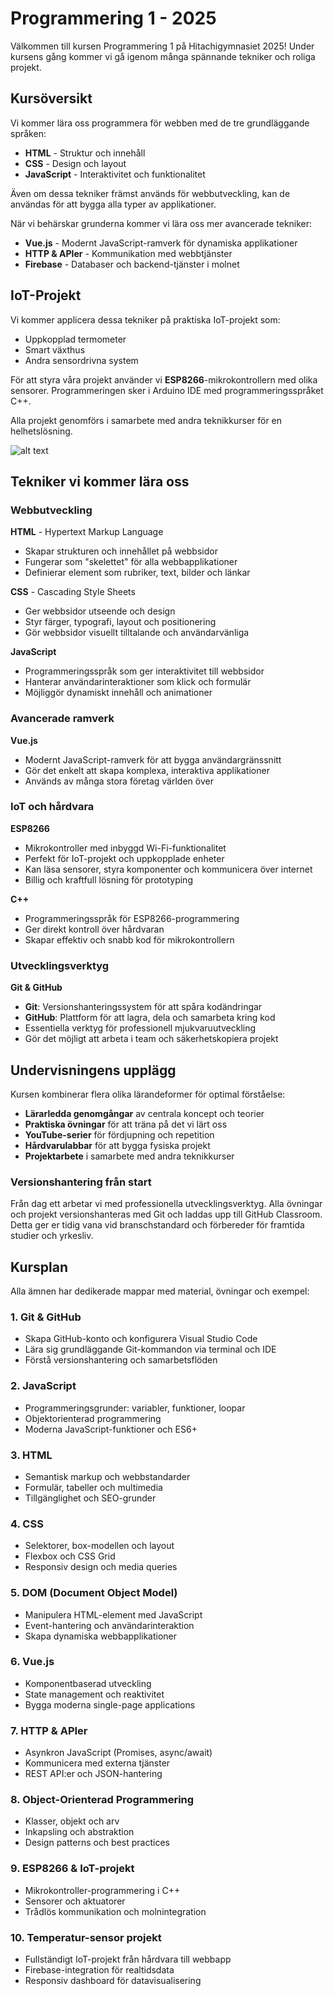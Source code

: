 # Programmering 1 - 2025

Välkommen till kursen Programmering 1 på Hitachigymnasiet 2025! Under kursens gång kommer vi gå igenom många spännande tekniker och roliga projekt.

## Kursöversikt

Vi kommer lära oss programmera för webben med de tre grundläggande språken:

- **HTML** - Struktur och innehåll
- **CSS** - Design och layout
- **JavaScript** - Interaktivitet och funktionalitet

Även om dessa tekniker främst används för webbutveckling, kan de användas för att bygga alla typer av applikationer.

När vi behärskar grunderna kommer vi lära oss mer avancerade tekniker:

- **Vue.js** - Modernt JavaScript-ramverk för dynamiska applikationer
- **HTTP & APIer** - Kommunikation med webbtjänster
- **Firebase** - Databaser och backend-tjänster i molnet

## IoT-Projekt

Vi kommer applicera dessa tekniker på praktiska IoT-projekt som:

- Uppkopplad termometer
- Smart växthus
- Andra sensordrivna system

För att styra våra projekt använder vi **ESP8266**-mikrokontrollern med olika sensorer. Programmeringen sker i Arduino IDE med programmeringsspråket C++.

Alla projekt genomförs i samarbete med andra teknikkurser för en helhetslösning.

![alt text](https://cdn.bamahadigital.com/q:i/r:1/wp:1/w:372/u:https://bamahadigital.com/wp-content/uploads/2021/03/wa2.png "Web Anatomy")

## Tekniker vi kommer lära oss

### Webbutveckling

**HTML** - Hypertext Markup Language

- Skapar strukturen och innehållet på webbsidor
- Fungerar som "skelettet" för alla webbapplikationer
- Definierar element som rubriker, text, bilder och länkar

**CSS** - Cascading Style Sheets

- Ger webbsidor utseende och design
- Styr färger, typografi, layout och positionering
- Gör webbsidor visuellt tilltalande och användarvänliga

**JavaScript**

- Programmeringsspråk som ger interaktivitet till webbsidor
- Hanterar användarinteraktioner som klick och formulär
- Möjliggör dynamiskt innehåll och animationer

### Avancerade ramverk

**Vue.js**

- Modernt JavaScript-ramverk för att bygga användargränssnitt
- Gör det enkelt att skapa komplexa, interaktiva applikationer
- Används av många stora företag världen över

### IoT och hårdvara

**ESP8266**

- Mikrokontroller med inbyggd Wi-Fi-funktionalitet
- Perfekt för IoT-projekt och uppkopplade enheter
- Kan läsa sensorer, styra komponenter och kommunicera över internet
- Billig och kraftfull lösning för prototyping

**C++**

- Programmeringsspråk för ESP8266-programmering
- Ger direkt kontroll över hårdvaran
- Skapar effektiv och snabb kod för mikrokontrollern

### Utvecklingsverktyg

**Git & GitHub**

- **Git**: Versionshanteringssystem för att spåra kodändringar
- **GitHub**: Plattform för att lagra, dela och samarbeta kring kod
- Essentiella verktyg för professionell mjukvaruutveckling
- Gör det möjligt att arbeta i team och säkerhetskopiera projekt

## Undervisningens upplägg

Kursen kombinerar flera olika lärandeformer för optimal förståelse:

- **Lärarledda genomgångar** av centrala koncept och teorier
- **Praktiska övningar** för att träna på det vi lärt oss
- **YouTube-serier** för fördjupning och repetition
- **Hårdvarulabbar** för att bygga fysiska projekt
- **Projektarbete** i samarbete med andra teknikkurser

### Versionshantering från start

Från dag ett arbetar vi med professionella utvecklingsverktyg. Alla övningar och projekt versionshanteras med Git och laddas upp till GitHub Classroom. Detta ger er tidig vana vid branschstandard och förbereder för framtida studier och yrkesliv.

## Kursplan

Alla ämnen har dedikerade mappar med material, övningar och exempel:

### 1. **Git & GitHub**

- Skapa GitHub-konto och konfigurera Visual Studio Code
- Lära sig grundläggande Git-kommandon via terminal och IDE
- Förstå versionshantering och samarbetsflöden

### 2. **JavaScript**

- Programmeringsgrunder: variabler, funktioner, loopar
- Objektorienterad programmering
- Moderna JavaScript-funktioner och ES6+

### 3. **HTML**

- Semantisk markup och webbstandarder
- Formulär, tabeller och multimedia
- Tillgänglighet och SEO-grunder

### 4. **CSS**

- Selektorer, box-modellen och layout
- Flexbox och CSS Grid
- Responsiv design och media queries

### 5. **DOM (Document Object Model)**

- Manipulera HTML-element med JavaScript
- Event-hantering och användarinteraktion
- Skapa dynamiska webbapplikationer

### 6. **Vue.js**

- Komponentbaserad utveckling
- State management och reaktivitet
- Bygga moderna single-page applications

### 7. **HTTP & APIer**

- Asynkron JavaScript (Promises, async/await)
- Kommunicera med externa tjänster
- REST API:er och JSON-hantering

### 8. **Object-Orienterad Programmering**

- Klasser, objekt och arv
- Inkapsling och abstraktion
- Design patterns och best practices

### 9. **ESP8266 & IoT-projekt**

- Mikrokontroller-programmering i C++
- Sensorer och aktuatorer
- Trådlös kommunikation och molnintegration

### 10. **Temperatur-sensor projekt**

- Fullständigt IoT-projekt från hårdvara till webbapp
- Firebase-integration för realtidsdata
- Responsiv dashboard för datavisualisering
